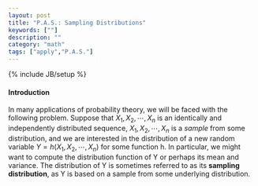 ```yaml
---
layout: post
title: "P.A.S.: Sampling Distributions"
keywords: [""] 
description: ""
category: "math"
tags: ["apply","P.A.S."]
---
```

{% include JB/setup %}

#### Introduction
In many applications of probability theory, we will be faced with the following
problem. Suppose that $X_1,X_2,\cdots,X_n$ is an identically and independently
distributed sequence, $X_1,X_2,\cdots,X_n$ is a $sample$ from some distribution,
and we are interested in the distribution of a new random variable $Y=h(X_1,X_2,\cdots,X_n)$
for some function h. In particular, we might want to compute the distribution
function of Y or perhaps its mean and variance. The distribution of Y is
sometimes referred to as its **sampling distribution**, as Y is based on a sample
from some underlying distribution.
